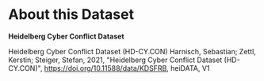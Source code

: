 # About this Dataset
**Heidelberg Cyber Conflict Dataset**

Heidelberg Cyber Conflict Dataset (HD-CY.CON)
Harnisch, Sebastian; Zettl, Kerstin; Steiger, Stefan, 2021, "Heidelberg Cyber Conflict Dataset (HD-CY.CON)", https://doi.org/10.11588/data/KDSFRB, heiDATA, V1
